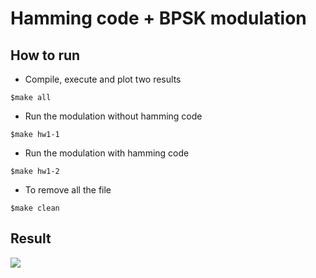 # Hamming code + BPSK modulation
## How to run
* Compile, execute and plot two results
```
$make all
```
* Run the modulation without hamming code
```
$make hw1-1
```
* Run the modulation with hamming code
```
$make hw1-2
```
* To remove all the file
```
$make clean
```
## Result
![](https://i.imgur.com/tePVXLD.png)
